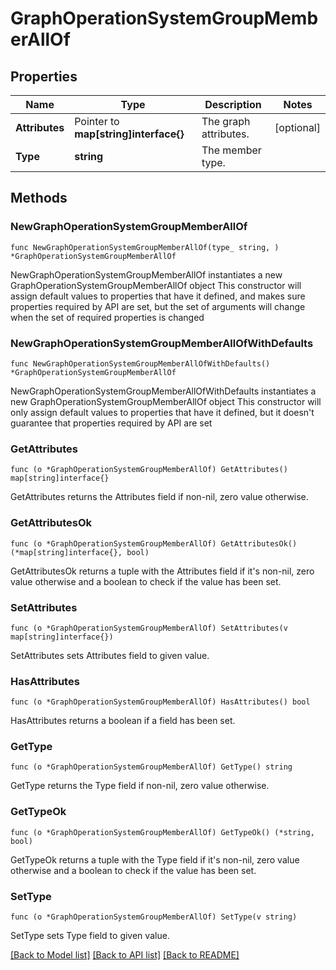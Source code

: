 # GraphOperationSystemGroupMemberAllOf

## Properties

Name | Type | Description | Notes
------------ | ------------- | ------------- | -------------
**Attributes** | Pointer to **map[string]interface{}** | The graph attributes. | [optional] 
**Type** | **string** | The member type. | 

## Methods

### NewGraphOperationSystemGroupMemberAllOf

`func NewGraphOperationSystemGroupMemberAllOf(type_ string, ) *GraphOperationSystemGroupMemberAllOf`

NewGraphOperationSystemGroupMemberAllOf instantiates a new GraphOperationSystemGroupMemberAllOf object
This constructor will assign default values to properties that have it defined,
and makes sure properties required by API are set, but the set of arguments
will change when the set of required properties is changed

### NewGraphOperationSystemGroupMemberAllOfWithDefaults

`func NewGraphOperationSystemGroupMemberAllOfWithDefaults() *GraphOperationSystemGroupMemberAllOf`

NewGraphOperationSystemGroupMemberAllOfWithDefaults instantiates a new GraphOperationSystemGroupMemberAllOf object
This constructor will only assign default values to properties that have it defined,
but it doesn't guarantee that properties required by API are set

### GetAttributes

`func (o *GraphOperationSystemGroupMemberAllOf) GetAttributes() map[string]interface{}`

GetAttributes returns the Attributes field if non-nil, zero value otherwise.

### GetAttributesOk

`func (o *GraphOperationSystemGroupMemberAllOf) GetAttributesOk() (*map[string]interface{}, bool)`

GetAttributesOk returns a tuple with the Attributes field if it's non-nil, zero value otherwise
and a boolean to check if the value has been set.

### SetAttributes

`func (o *GraphOperationSystemGroupMemberAllOf) SetAttributes(v map[string]interface{})`

SetAttributes sets Attributes field to given value.

### HasAttributes

`func (o *GraphOperationSystemGroupMemberAllOf) HasAttributes() bool`

HasAttributes returns a boolean if a field has been set.

### GetType

`func (o *GraphOperationSystemGroupMemberAllOf) GetType() string`

GetType returns the Type field if non-nil, zero value otherwise.

### GetTypeOk

`func (o *GraphOperationSystemGroupMemberAllOf) GetTypeOk() (*string, bool)`

GetTypeOk returns a tuple with the Type field if it's non-nil, zero value otherwise
and a boolean to check if the value has been set.

### SetType

`func (o *GraphOperationSystemGroupMemberAllOf) SetType(v string)`

SetType sets Type field to given value.



[[Back to Model list]](../README.md#documentation-for-models) [[Back to API list]](../README.md#documentation-for-api-endpoints) [[Back to README]](../README.md)


